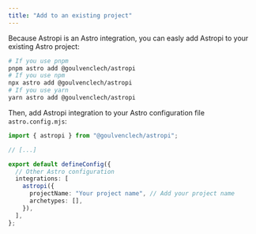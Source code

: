 ```yaml
---
title: "Add to an existing project"
---
```


Because Astropi is an Astro integration, you can easly add Astropi to your existing Astro project:

```bash
# If you use pnpm
pnpm astro add @goulvenclech/astropi
# If you use npm
npx astro add @goulvenclech/astropi
# If you use yarn
yarn astro add @goulvenclech/astropi
```

Then, add Astropi integration to your Astro configuration file `astro.config.mjs`:

```ts
import { astropi } from "@goulvenclech/astropi";

// [...]

export default defineConfig({
  // Other Astro configuration
  integrations: [
    astropi({
      projectName: "Your project name", // Add your project name
      archetypes: [],
    }),
  ],
};
```